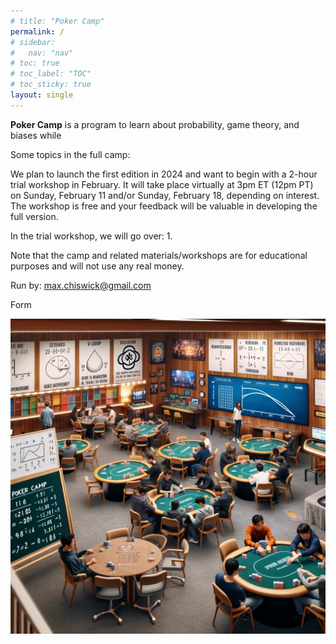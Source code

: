```yaml
---
# title: "Poker Camp"
permalink: /
# sidebar:
#   nav: "nav"
# toc: true
# toc_label: "TOC"
# toc_sticky: true
layout: single
---
```

**Poker Camp** is a program to learn about probability, game theory, and biases while 

Some topics in the full camp: 

We plan to launch the first edition in 2024 and want to begin with a 2-hour trial workshop in February. It will take place virtually at 3pm ET (12pm PT) on Sunday, February 11 and/or Sunday, February 18, depending on interest. The workshop is free and your feedback will be valuable in developing the full version. 

In the trial workshop, we will go over: 
1. 

Note that the camp and related materials/workshops are for educational purposes and will not use any real money. 


Run by: max.chiswick@gmail.com

Form

![Poker Camp](./assets/pc.png)
